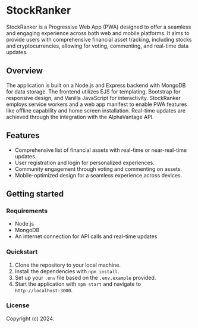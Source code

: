 # StockRanker

StockRanker is a Progressive Web App (PWA) designed to offer a seamless and engaging experience across both web and mobile platforms. It aims to provide users with comprehensive financial asset tracking, including stocks and cryptocurrencies, allowing for voting, commenting, and real-time data updates.

## Overview

The application is built on a Node.js and Express backend with MongoDB for data storage. The frontend utilizes EJS for templating, Bootstrap for responsive design, and Vanilla JavaScript for interactivity. StockRanker employs service workers and a web app manifest to enable PWA features like offline capability and home screen installation. Real-time updates are achieved through the integration with the AlphaVantage API.

## Features

- Comprehensive list of financial assets with real-time or near-real-time updates.
- User registration and login for personalized experiences.
- Community engagement through voting and commenting on assets.
- Mobile-optimized design for a seamless experience across devices.

## Getting started

### Requirements

- Node.js
- MongoDB
- An internet connection for API calls and real-time updates

### Quickstart

1. Clone the repository to your local machine.
2. Install the dependencies with `npm install`.
3. Set up your `.env` file based on the `.env.example` provided.
4. Start the application with `npm start` and navigate to `http://localhost:3000`.

### License

Copyright (c) 2024.